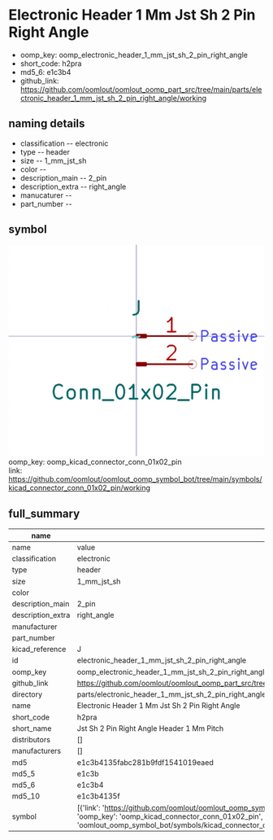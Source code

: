 # Electronic Header 1 Mm Jst Sh 2 Pin Right Angle

  
* oomp_key: oomp_electronic_header_1_mm_jst_sh_2_pin_right_angle 
* short_code: h2pra
* md5_6: e1c3b4  
* github_link: https://github.com/oomlout/oomlout_oomp_part_src/tree/main/parts/electronic_header_1_mm_jst_sh_2_pin_right_angle/working  
## naming details
* classification -- electronic
* type -- header
* size -- 1_mm_jst_sh
* color -- 
* description_main -- 2_pin
* description_extra -- right_angle
* manucaturer -- 
* part_number -- 



## symbol

![](symbol/0/working/working_600.png)  
oomp_key: oomp_kicad_connector_conn_01x02_pin  
link: https://github.com/oomlout/oomlout_oomp_symbol_bot/tree/main/symbols/kicad_connector_conn_01x02_pin/working  


## full_summary
| name | value | 
| --- | --- | 
| name | value | 
| classification | electronic | 
| type | header | 
| size | 1_mm_jst_sh | 
| color |  | 
| description_main | 2_pin | 
| description_extra | right_angle | 
| manufacturer |  | 
| part_number |  | 
| kicad_reference | J | 
| id | electronic_header_1_mm_jst_sh_2_pin_right_angle | 
| oomp_key | oomp_electronic_header_1_mm_jst_sh_2_pin_right_angle | 
| github_link | https://github.com/oomlout/oomlout_oomp_part_src/tree/main/parts/electronic_header_1_mm_jst_sh_2_pin_right_angle/working | 
| directory | parts/electronic_header_1_mm_jst_sh_2_pin_right_angle | 
| name | Electronic Header 1 Mm Jst Sh 2 Pin Right Angle | 
| short_code | h2pra | 
| short_name | Jst Sh 2 Pin Right Angle Header 1 Mm Pitch | 
| distributors | [] | 
| manufacturers | [] | 
| md5 | e1c3b4135fabc281b9fdf1541019eaed | 
| md5_5 | e1c3b | 
| md5_6 | e1c3b4 | 
| md5_10 | e1c3b4135f | 
| symbol | [{'link': 'https://github.com/oomlout/oomlout_oomp_symbol_bot/tree/main/symbols/kicad_connector_conn_01x02_pin', 'oomp_key': 'oomp_kicad_connector_conn_01x02_pin', 'directory': 'oomlout_oomp_symbol_bot/symbols/kicad_connector_conn_01x02_pin//working/working.kicad_sym'}] | 
